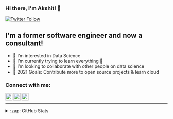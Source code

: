 <!---
Akshit0909/Akshit0909 is a ✨ special ✨ repository because its `README.md` (this file) appears on your GitHub profile.
You can click the Preview link to take a look at your changes.
--->
### Hi there, I'm Akshit! 👋

[![Twitter Follow](https://img.shields.io/twitter/follow/akshit_miglani?color=1DA1F2&logo=twitter&style=for-the-badge)](https://twitter.com/intent/follow?original_referer=https%3A%2F%2Fgithub.com%2FcodeSTACKr&screen_name=akshit_miglani)

## I'm a former software engineer and now a consultant!

- 👀 I’m interested in Data Science
- 🌱 I’m currently trying to learn everything 🤣
- 👯 I’m looking to collaborate with other people on data science
- 🥅 2021 Goals: Contribute more to open source projects & learn cloud

### Connect with me:

[<img align="left" alt="codeSTACKr | Twitter" width="22px" src="https://cdn.jsdelivr.net/npm/simple-icons@v3/icons/twitter.svg" />][twitter]
[<img align="left" alt="codeSTACKr | LinkedIn" width="22px" src="https://cdn.jsdelivr.net/npm/simple-icons@v3/icons/linkedin.svg" />][linkedin]
[<img align="left" alt="codeSTACKr.com" width="22px" src="https://cdn.jsdelivr.net/npm/simple-icons@3.13.0/icons/tableau.svg" />][tableaupublic]
<br />

---

<details>
  <summary>:zap: GitHub Stats</summary>

  <img align="left" alt="Akshit's GitHub Stats" src="https://github-readme-stats.codestackr.vercel.app/api?username=akshit0909&show_icons=true&hide_border=true" />

</details>

[twitter]: https://twitter.com/akshit_miglani
[instagram]: https://instagram.com/akshit03
[linkedin]: https://www.linkedin.com/in/akshit-miglani-92b9b6142/
[tableaupublic]: https://public.tableau.com/profile/akshit.miglani#!/
